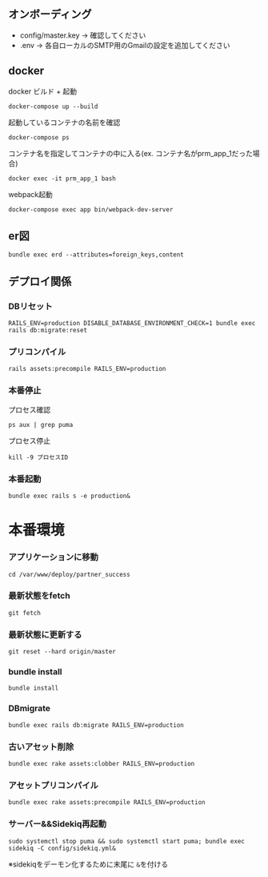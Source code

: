 ## オンボーディング

- config/master.key → 確認してください
- .env → 各自ローカルのSMTP用のGmailの設定を追加してください

## docker


docker ビルド + 起動
```
docker-compose up --build
```


起動しているコンテナの名前を確認
```
docker-compose ps
```

コンテナ名を指定してコンテナの中に入る(ex. コンテナ名がprm_app_1だった場合)
```
docker exec -it prm_app_1 bash
```

webpack起動
```
docker-compose exec app bin/webpack-dev-server
```

## er図

```
bundle exec erd --attributes=foreign_keys,content
```



## デプロイ関係

### DBリセット

```
RAILS_ENV=production DISABLE_DATABASE_ENVIRONMENT_CHECK=1 bundle exec rails db:migrate:reset
```

### プリコンパイル

```
rails assets:precompile RAILS_ENV=production
```

### 本番停止

プロセス確認
```
ps aux | grep puma
```

プロセス停止
```
kill -9 プロセスID
```

### 本番起動

```
bundle exec rails s -e production&
```
# 本番環境
### アプリケーションに移動
`cd /var/www/deploy/partner_success`

### 最新状態をfetch
`git fetch`

### 最新状態に更新する
`git reset --hard origin/master`

### bundle install
`bundle install`

### DBmigrate
`bundle exec rails db:migrate RAILS_ENV=production`

### 古いアセット削除
`bundle exec rake assets:clobber RAILS_ENV=production`

### アセットプリコンパイル
`bundle exec rake assets:precompile RAILS_ENV=production`

### サーバー&&Sidekiq再起動
`sudo systemctl stop puma && sudo systemctl start puma; bundle exec sidekiq -C config/sidekiq.yml&`

※sidekiqをデーモン化するために末尾に `&`を付ける
